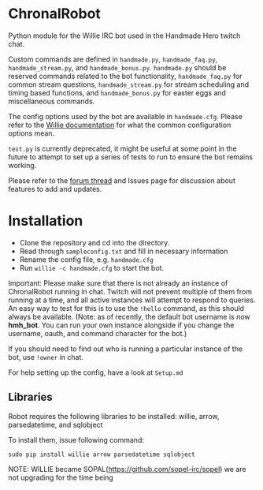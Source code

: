 ChronalRobot
============

Python module for the Willie IRC bot used in the Handmade Hero twitch chat.

Custom commands are defined in `handmade.py`, `handmade_faq.py`, `handmade_stream.py`, and `handmade_bonus.py`. `handmade.py` should be reserved commands related to the bot functionality, `handmade_faq.py` for common stream questions, `handmade_stream.py` for stream scheduling and timing based functions, and `handmade_bonus.py` for easter eggs and miscellaneous commands.

The config options used by the bot are available in `handmade.cfg`. Please refer to the [Willie documentation](http://willie.dftba.net/) for what the common configuration options mean.

`test.py` is currently deprecated, it might be useful at some point in the future to attempt to set up a series of tests to run to ensure the bot remains working.

Please refer to the [forum thread](https://forums.handmadehero.org/index.php/forum?view=topic&catid=5&id=65) and Issues page for discussion about features to add and updates.

Installation
============
* Clone the repository and cd into the directory.
* Read through `sampleconfig.txt` and fill in necessary information
* Rename the config file, e.g. `handmade.cfg`
* Run `willie -c handmade.cfg` to start the bot.

Important: Please make sure that there is not already an instance of ChronalRobot running in chat. Twitch will not prevent multiple of them from running at a time, and all active instances will attempt to respond to queries. An easy way to test for this is to use the `!hello` command, as this should always be available. (Note: as of recently, the default bot username is now **hmh_bot**. You can run your own instance alongside if you change the username, oauth, and command character for the bot.)

If you should need to find out who is running a particular instance of the bot, use `!owner` in chat.

For help setting up the config, have a look at `Setup.md`

Libraries
---
Robot requires the following libraries to be installed: willie, arrow, parsedatetime, and sqlobject

To install them, issue following command:

`sudo pip install willie arrow parsedatetime sqlobject`

NOTE: WILLIE became SOPAL(https://github.com/sopel-irc/sopel) we are not upgrading for the time being

